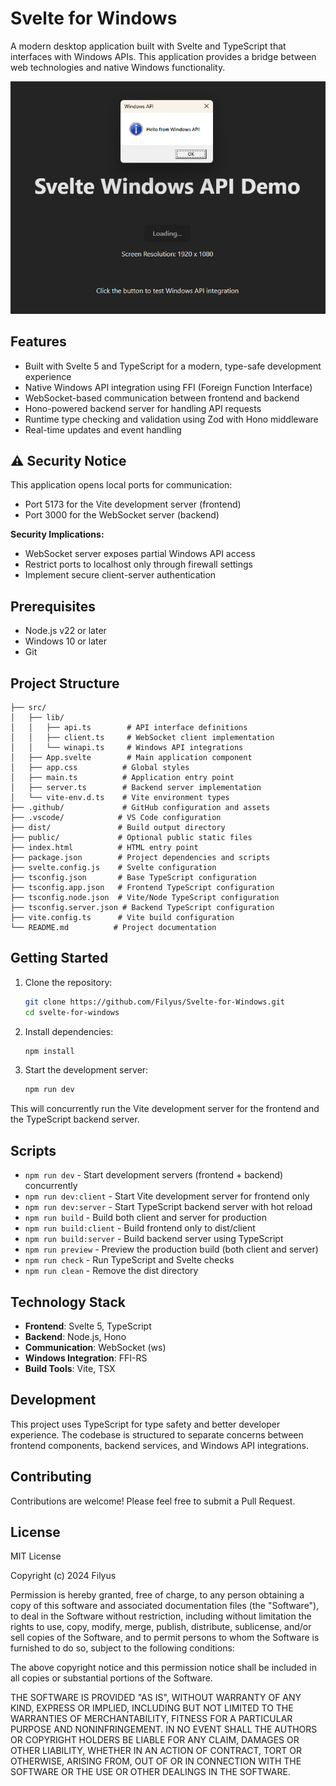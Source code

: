 # Svelte for Windows

A modern desktop application built with Svelte and TypeScript that interfaces with Windows APIs. This application provides a bridge between web technologies and native Windows functionality.

![Screenshot of Svelte for Windows](.github/images/screenshot.png)

## Features

- Built with Svelte 5 and TypeScript for a modern, type-safe development experience
- Native Windows API integration using FFI (Foreign Function Interface)
- WebSocket-based communication between frontend and backend
- Hono-powered backend server for handling API requests
- Runtime type checking and validation using Zod with Hono middleware
- Real-time updates and event handling

## ⚠️ Security Notice

This application opens local ports for communication:

- Port 5173 for the Vite development server (frontend)
- Port 3000 for the WebSocket server (backend)

**Security Implications:**

- WebSocket server exposes partial Windows API access
- Restrict ports to localhost only through firewall settings
- Implement secure client-server authentication

## Prerequisites

- Node.js v22 or later
- Windows 10 or later
- Git

## Project Structure

```
├── src/
│   ├── lib/
│   │   ├── api.ts        # API interface definitions
│   │   ├── client.ts     # WebSocket client implementation
│   │   └── winapi.ts     # Windows API integrations
│   ├── App.svelte        # Main application component
│   ├── app.css          # Global styles
│   ├── main.ts          # Application entry point
│   ├── server.ts        # Backend server implementation
│   └── vite-env.d.ts    # Vite environment types
├── .github/             # GitHub configuration and assets
├── .vscode/            # VS Code configuration
├── dist/               # Build output directory
├── public/             # Optional public static files
├── index.html          # HTML entry point
├── package.json        # Project dependencies and scripts
├── svelte.config.js    # Svelte configuration
├── tsconfig.json       # Base TypeScript configuration
├── tsconfig.app.json   # Frontend TypeScript configuration
├── tsconfig.node.json  # Vite/Node TypeScript configuration
├── tsconfig.server.json # Backend TypeScript configuration
├── vite.config.ts      # Vite build configuration
└── README.md          # Project documentation
```

## Getting Started

1. Clone the repository:

   ```bash
   git clone https://github.com/Filyus/Svelte-for-Windows.git
   cd svelte-for-windows
   ```
2. Install dependencies:

   ```bash
   npm install
   ```
3. Start the development server:

   ```bash
   npm run dev
   ```

This will concurrently run the Vite development server for the frontend and the TypeScript backend server.

## Scripts

- `npm run dev` - Start development servers (frontend + backend) concurrently
- `npm run dev:client` - Start Vite development server for frontend only
- `npm run dev:server` - Start TypeScript backend server with hot reload
- `npm run build` - Build both client and server for production
- `npm run build:client` - Build frontend only to dist/client
- `npm run build:server` - Build backend server using TypeScript
- `npm run preview` - Preview the production build (both client and server)
- `npm run check` - Run TypeScript and Svelte checks
- `npm run clean` - Remove the dist directory

## Technology Stack

- **Frontend**: Svelte 5, TypeScript
- **Backend**: Node.js, Hono
- **Communication**: WebSocket (ws)
- **Windows Integration**: FFI-RS
- **Build Tools**: Vite, TSX

## Development

This project uses TypeScript for type safety and better developer experience. The codebase is structured to separate concerns between frontend components, backend services, and Windows API integrations.

## Contributing

Contributions are welcome! Please feel free to submit a Pull Request.

## License

MIT License

Copyright (c) 2024 Filyus

Permission is hereby granted, free of charge, to any person obtaining a copy of this software and associated documentation files (the "Software"), to deal in the Software without restriction, including without limitation the rights to use, copy, modify, merge, publish, distribute, sublicense, and/or sell copies of the Software, and to permit persons to whom the Software is furnished to do so, subject to the following conditions:

The above copyright notice and this permission notice shall be included in all copies or substantial portions of the Software.

THE SOFTWARE IS PROVIDED "AS IS", WITHOUT WARRANTY OF ANY KIND, EXPRESS OR IMPLIED, INCLUDING BUT NOT LIMITED TO THE WARRANTIES OF MERCHANTABILITY, FITNESS FOR A PARTICULAR PURPOSE AND NONINFRINGEMENT. IN NO EVENT SHALL THE AUTHORS OR COPYRIGHT HOLDERS BE LIABLE FOR ANY CLAIM, DAMAGES OR OTHER LIABILITY, WHETHER IN AN ACTION OF CONTRACT, TORT OR OTHERWISE, ARISING FROM, OUT OF OR IN CONNECTION WITH THE SOFTWARE OR THE USE OR OTHER DEALINGS IN THE SOFTWARE.
